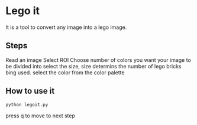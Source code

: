 # Lego it
It is a tool to convert any image into a lego image.

## Steps 
Read an image
Select ROI
Choose number of colors you want your image to be divided into
select the size, size determins the number of lego bricks bing used.
select the color from the color palette

## How to use it
```shell
python legoit.py
```
press q to move to next step

